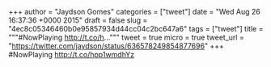 
+++
author = "Jaydson Gomes"
categories = ["tweet"]
date = "Wed Aug 26 16:37:36 +0000 2015"
draft = false
slug = "4ec8c05346460b0e95857934d44cc04c2bc647a6"
tags = ["tweet"]
title = """#NowPlaying http://t.co/h..."""
tweet = true
micro = true
tweet_url = "https://twitter.com/jaydson/status/636578249854877696"
+++
#NowPlaying http://t.co/hpp1wmdhYz
